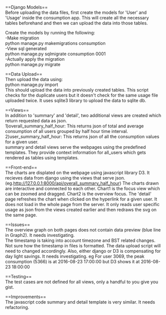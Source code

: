 ==Django Models==  
Before uploading the data files, first create the models for 'User' and 'Usage' inside the consumption app. This will create all the necessary tables beforehand and then we can upload the data into those tables.  

Create the models by running the following:  
-Make migration  
    python manage.py makemigrations consumption  
-View sql generated  
    python manage.py sqlmigrate consumption 0001  
-Actually apply the migration  
    python manage.py migrate  

==Data Upload==  
Then upload the data using:  
    python manage.py import  
This should upload the data into previously created tables. This script checks for the duplicate users but it doesn't check for the same usage file uploaded twice. It uses sqlite3 library to upload the data to sqlite db.  

==Views==  
In addition to 'summary' and 'detail', two additional views are created which return requested data as json.  
1)overall_summary_half_hour: This returns json of total and average consumption of all users grouped by half hour time interval.  
2)user_summary_half_hour: This returns json of all the consumption values for a given user.  
summary and detail views serve the webpages using the predefined templates. They provide context information for all_users which gets rendered as tables using templates.  

==Front-end==  
The charts are displated on the webpage using javascript library D3. It recieves data from django using the views that serve json.(eg.http://127.0.0.1:8000/api/overall_summary_half_hour)
The charts drawn are interactive and connected to each other. Chart1 is the focus view which can be zoomed and dragged. Chart2 is the overview focus.
The 'detail' page refreshes the chart when clicked on the hyperlink for a given user. It does not load in the whole page from the server. It only reads user specific usage as json from the views created earlier and then redraws the svg on the same page.  

==Issues==  
The overview graph on both pages does not contain data preview (blue line in Graph2). It needs investigating.  
The timestamp is taking into account timezone and BST related changes. Not sure how the timestamp in files is formatted. The data upload script will need to changed accordingly. Also, either django or D3 is compensating for day light savings. It needs investigating.
eg For user 3069, the peak consumption (5366) is at 2016-08-23 17:00:00 but D3 shows it at 2016-08-23 18:00:00  

==Testing==  
The test cases are not defined for all views, only a handful to you give you gist.  

==Improvements==  
The javascript code summary and detail template is very similar. It needs refactoring.  